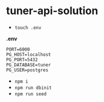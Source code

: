 # tuner-api-solution

- `touch .env`

**.env**

```
PORT=6000
PG_HOST=localhost
PG_PORT=5432
PG_DATABASE=tuner
PG_USER=postgres
```

- `npm i`
- `npm run dbinit`
- `npm run seed`
